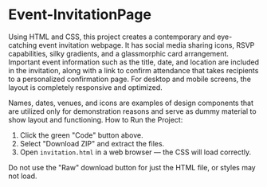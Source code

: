 # Event-InvitationPage
Using HTML and CSS, this project creates a contemporary and eye-catching event invitation webpage. It has social media sharing icons, RSVP capabilities, silky gradients, and a glassmorphic card arrangement.
Important event information such as the title, date, and location are included in the invitation, along with a link to confirm attendance that takes recipients to a personalized confirmation page. For desktop and mobile screens, the layout is completely responsive and optimized.

 Names, dates, venues, and icons are examples of design components that are utilized only for demonstration reasons and serve as dummy material to show layout and functioning.
 How to Run the Project:

1. Click the green "Code" button above.
2. Select "Download ZIP" and extract the files.
3. Open `invitation.html` in a web browser — the CSS will load correctly.

 Do not use the "Raw" download button for just the HTML file, or styles may not load.
